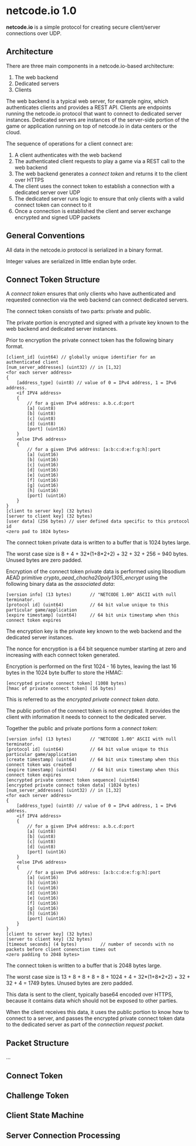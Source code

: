 # netcode.io 1.0

**netcode.io** is a simple protocol for creating secure client/server connections over UDP.

## Architecture

There are three main components in a netcode.io-based architecture:

1. The web backend
2. Dedicated servers
3. Clients

The web backend is a typical web server, for example nginx, which authenticates clients and provides a REST API. Clients are endpoints running the netcode.io protocol that want to connect to dedicated server instances. Dedicated servers are instances of the server-side portion of the game or application running on top of netcode.io in data centers or the cloud.

The sequence of operations for a client connect are:

1. A client authenticates with the web backend
2. The authenticated client requests to play a game via a REST call to the web backend
3. The web backend generates a _connect token_ and returns it to the client over HTTPS
4. The client uses the connect token to establish a connection with a dedicated server over UDP
5. The dedicated server runs logic to ensure that only clients with a valid connect token can connect to it
6. Once a connection is established the client and server exchange encrypted and signed UDP packets

## General Conventions

All data in the netcode.io protocol is serialized in a binary format.

Integer values are serialized in little endian byte order.

## Connect Token Structure

A _connect token_ ensures that only clients who have authenticated and requested connection via the web backend can connect dedicated servers.

The connect token consists of two parts: private and public.

The private portion is encrypted and signed with a private key known to the web backend and dedicated server instances. 

Prior to encryption the private connect token has the following binary format.

    [client_id] (uint64) // globally unique identifier for an authenticated client
    [num_server_addresses] (uint32) // in [1,32]
    <for each server address>
    {
        [address_type] (uint8) // value of 0 = IPv4 address, 1 = IPv6 address.
        <if IPV4 address>
        {
            // for a given IPv4 address: a.b.c.d:port
            [a] (uint8)
            [b] (uint8)
            [c] (uint8)
            [d] (uint8)
            [port] (uint16)
        }
        <else IPv6 address>
        {
            // for a given IPv6 address: [a:b:c:d:e:f:g:h]:port
            [a] (uint16)
            [b] (uint16)
            [c] (uint16)
            [d] (uint16)
            [e] (uint16)
            [f] (uint16)
            [g] (uint16)
            [h] (uint16)
            [port] (uint16)
        }
    }
    [client to server key] (32 bytes)
    [server to client key] (32 bytes)
    [user data] (256 bytes) // user defined data specific to this protocol id
    <zero pad to 1024 bytes>

The connect token private data is written to a buffer that is 1024 bytes large.

The worst case size is 8 + 4 + 32*(1+8*2+2) + 32 + 32 + 256 = 940 bytes. Unused bytes are zero padded.

Encryption of the connect token private data is performed using libsodium AEAD primitive *crypto_aead_chacha20poly1305_encrypt* using the following binary data as the _associated data_: 

    [version info] (13 bytes)       // "NETCODE 1.00" ASCII with null terminator.
    [protocol id] (uint64)          // 64 bit value unique to this particular game/application
    [expire timestamp] (uint64)     // 64 bit unix timestamp when this connect token expires

The encryption key is the private key known to the web backend and the dedicated server instances. 

The nonce for encryption is a 64 bit sequence number starting at zero and increasing with each connect token generated. 

Encryption is performed on the first 1024 - 16 bytes, leaving the last 16 bytes in the 1024 byte buffer to store the HMAC:

    [encrypted private connect token] (1008 bytes)
    [hmac of private connect token] (16 bytes)

This is referred to as the _encrypted private connect token data_.

The public portion of the connect token is not encrypted. It provides the client with information it needs to connect to the dedicated server.

Together the public and private portions form a _connect token_:

    [version info] (13 bytes)       // "NETCODE 1.00" ASCII with null terminator.
    [protocol id] (uint64)          // 64 bit value unique to this particular game/application
    [create timestamp] (uint64)     // 64 bit unix timestamp when this connect token was created
    [expire timestamp] (uint64)     // 64 bit unix timestamp when this connect token expires
    [encrypted private connect token sequence] (uint64)
    [encrypted private connect token data] (1024 bytes)
    [num_server_addresses] (uint32) // in [1,32]
    <for each server address>
    {
        [address_type] (uint8) // value of 0 = IPv4 address, 1 = IPv6 address.
        <if IPV4 address>
        {
            // for a given IPv4 address: a.b.c.d:port
            [a] (uint8)
            [b] (uint8)
            [c] (uint8)
            [d] (uint8)
            [port] (uint16)
        }
        <else IPv6 address>
        {
            // for a given IPv6 address: [a:b:c:d:e:f:g:h]:port
            [a] (uint16)
            [b] (uint16)
            [c] (uint16)
            [d] (uint16)
            [e] (uint16)
            [f] (uint16)
            [g] (uint16)
            [h] (uint16)
            [port] (uint16)
        }
    }
    [client to server key] (32 bytes)
    [server to client key] (32 bytes)
    [timeout seconds] (4 bytes)         // number of seconds with no packets before client conenction times out
    <zero padding to 2048 bytes>

The connect token is written to a buffer that is 2048 bytes large.

The worst case size is 13 + 8 + 8 + 8 + 8 + 1024 + 4 + 32*(1+8*2+2) + 32 + 32 + 4 = 1749 bytes. Unused bytes are zero padded.

This data is sent to the client, typically base64 encoded over HTTPS, because it contains data which should not be exposed to other parties.

When the client receives this data, it uses the public portion to know how to connect to a server, and passes the encrypted private connect token data to the dedicated server as part of the _connection request packet_.

## Packet Structure

...

## Connect Token

## Challenge Token

## Client State Machine

## Server Connection Processing

